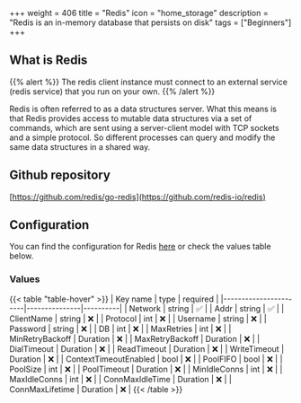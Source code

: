 +++
weight = 406
title = "Redis"
icon = "home_storage"
description = "Redis is an in-memory database that persists on disk"
tags = ["Beginners"]
+++

## What is Redis
{{% alert %}}
The redis client instance must connect to an external service (redis service) that you run on your own.
{{% /alert %}}

Redis is often referred to as a data structures server. What this means is that Redis provides access to mutable data structures via a set of commands, which are sent using a server-client model with TCP sockets and a simple protocol. So different processes can query and modify the same data structures in a shared way.

## Github repository
[https://github.com/redis/go-redis](https://github.com/redis-io/redis)

## Configuration
You can find the configuration for Redis [here](https://github.com/redis/go-redis/blob/master/options.go#L31) or check the values table below.

### Values
{{< table "table-hover" >}}
| Key name              | type          | required |
|-----------------------|---------------|----------|
| Network               | string        | ✅       |
| Addr                  | string        | ✅       |
| ClientName            | string        | ❌       |
| Protocol              | int           | ❌       |
| Username              | string        | ❌       |
| Password              | string        | ❌       |
| DB                    | int           | ❌       |
| MaxRetries            | int           | ❌       |
| MinRetryBackoff       | Duration      | ❌       |
| MaxRetryBackoff       | Duration      | ❌       |
| DialTimeout           | Duration      | ❌       |
| ReadTimeout           | Duration      | ❌       |
| WriteTimeout          | Duration      | ❌       |
| ContextTimeoutEnabled | bool          | ❌       |
| PoolFIFO              | bool          | ❌       |
| PoolSize              | int           | ❌       |
| PoolTimeout           | Duration      | ❌       |
| MinIdleConns          | int           | ❌       |
| MaxIdleConns          | int           | ❌       |
| ConnMaxIdleTime       | Duration      | ❌       |
| ConnMaxLifetime       | Duration      | ❌       |
{{< /table >}}

